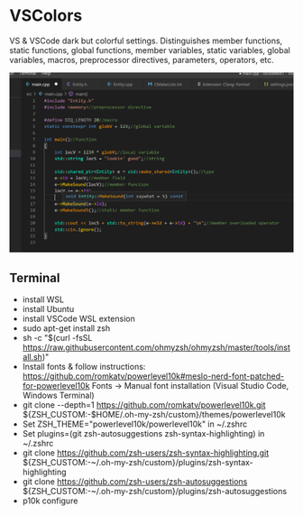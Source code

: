 # VSColors
VS & VSCode dark but colorful settings. Distinguishes member functions, static functions, global functions, member variables, static variables, global variables, macros, preprocessor directives, parameters, operators, etc.

![](https://github.com/zdenyhraz/VSColors/blob/master/pics/colors1.PNG?raw=true "colors1")

## Terminal
- install WSL
- install Ubuntu
- install VSCode WSL extension
- sudo apt-get install zsh
- sh -c "$(curl -fsSL https://raw.githubusercontent.com/ohmyzsh/ohmyzsh/master/tools/install.sh)"
- Install fonts & follow instructions: https://github.com/romkatv/powerlevel10k#meslo-nerd-font-patched-for-powerlevel10k Fonts -> Manual font installation (Visual Studio Code, Windows Terminal)
- git clone --depth=1 https://github.com/romkatv/powerlevel10k.git ${ZSH_CUSTOM:-$HOME/.oh-my-zsh/custom}/themes/powerlevel10k
- Set ZSH_THEME="powerlevel10k/powerlevel10k" in ~/.zshrc
- Set plugins=(git zsh-autosuggestions zsh-syntax-highlighting) in ~/.zshrc
- git clone https://github.com/zsh-users/zsh-syntax-highlighting.git ${ZSH_CUSTOM:-~/.oh-my-zsh/custom}/plugins/zsh-syntax-highlighting
- git clone https://github.com/zsh-users/zsh-autosuggestions ${ZSH_CUSTOM:-~/.oh-my-zsh/custom}/plugins/zsh-autosuggestions
- p10k configure
